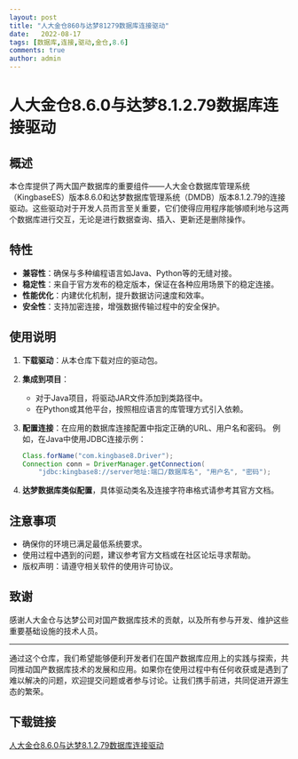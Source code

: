 ```yaml
---
layout: post
title: "人大金仓860与达梦81279数据库连接驱动"
date:   2022-08-17
tags: [数据库,连接,驱动,金仓,8.6]
comments: true
author: admin
---
```

# 人大金仓8.6.0与达梦8.1.2.79数据库连接驱动

## 概述

本仓库提供了两大国产数据库的重要组件——人大金仓数据库管理系统（KingbaseES）版本8.6.0和达梦数据库管理系统（DMDB）版本8.1.2.79的连接驱动。这些驱动对于开发人员而言至关重要，它们使得应用程序能够顺利地与这两个数据库进行交互，无论是进行数据查询、插入、更新还是删除操作。

## 特性

- **兼容性**：确保与多种编程语言如Java、Python等的无缝对接。
- **稳定性**：来自于官方发布的稳定版本，保证在各种应用场景下的稳定连接。
- **性能优化**：内建优化机制，提升数据访问速度和效率。
- **安全性**：支持加密连接，增强数据传输过程中的安全保护。

## 使用说明

1. **下载驱动**：从本仓库下载对应的驱动包。
2. **集成到项目**：
   - 对于Java项目，将驱动JAR文件添加到类路径中。
   - 在Python或其他平台，按照相应语言的库管理方式引入依赖。
3. **配置连接**：在应用的数据库连接配置中指定正确的URL、用户名和密码。
   例如，在Java中使用JDBC连接示例：
   ```java
   Class.forName("com.kingbase8.Driver");
   Connection conn = DriverManager.getConnection(
       "jdbc:kingbase8://server地址:端口/数据库名", "用户名", "密码");
   ```

4. **达梦数据库类似配置**，具体驱动类名及连接字符串格式请参考其官方文档。

## 注意事项

- 确保你的环境已满足最低系统要求。
- 使用过程中遇到的问题，建议参考官方文档或在社区论坛寻求帮助。
- 版权声明：请遵守相关软件的使用许可协议。

## 致谢

感谢人大金仓与达梦公司对国产数据库技术的贡献，以及所有参与开发、维护这些重要基础设施的技术人员。

---

通过这个仓库，我们希望能够便利开发者们在国产数据库应用上的实践与探索，共同推动国产数据库技术的发展和应用。如果你在使用过程中有任何收获或是遇到了难以解决的问题，欢迎提交问题或者参与讨论。让我们携手前进，共同促进开源生态的繁荣。

## 下载链接

[人大金仓8.6.0与达梦8.1.2.79数据库连接驱动](https://pan.quark.cn/s/b9805a39f99e)